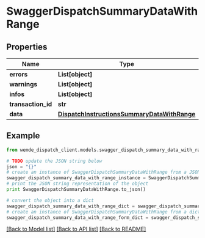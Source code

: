 # SwaggerDispatchSummaryDataWithRange


## Properties

Name | Type | Description | Notes
------------ | ------------- | ------------- | -------------
**errors** | **List[object]** |  | [optional] 
**warnings** | **List[object]** |  | [optional] 
**infos** | **List[object]** |  | [optional] 
**transaction_id** | **str** |  | [optional] 
**data** | [**DispatchInstructionsSummaryDataWithRange**](DispatchInstructionsSummaryDataWithRange.md) |  | [optional] 

## Example

```python
from wemde_dispatch_client.models.swagger_dispatch_summary_data_with_range import SwaggerDispatchSummaryDataWithRange

# TODO update the JSON string below
json = "{}"
# create an instance of SwaggerDispatchSummaryDataWithRange from a JSON string
swagger_dispatch_summary_data_with_range_instance = SwaggerDispatchSummaryDataWithRange.from_json(json)
# print the JSON string representation of the object
print SwaggerDispatchSummaryDataWithRange.to_json()

# convert the object into a dict
swagger_dispatch_summary_data_with_range_dict = swagger_dispatch_summary_data_with_range_instance.to_dict()
# create an instance of SwaggerDispatchSummaryDataWithRange from a dict
swagger_dispatch_summary_data_with_range_form_dict = swagger_dispatch_summary_data_with_range.from_dict(swagger_dispatch_summary_data_with_range_dict)
```
[[Back to Model list]](../README.md#documentation-for-models) [[Back to API list]](../README.md#documentation-for-api-endpoints) [[Back to README]](../README.md)


